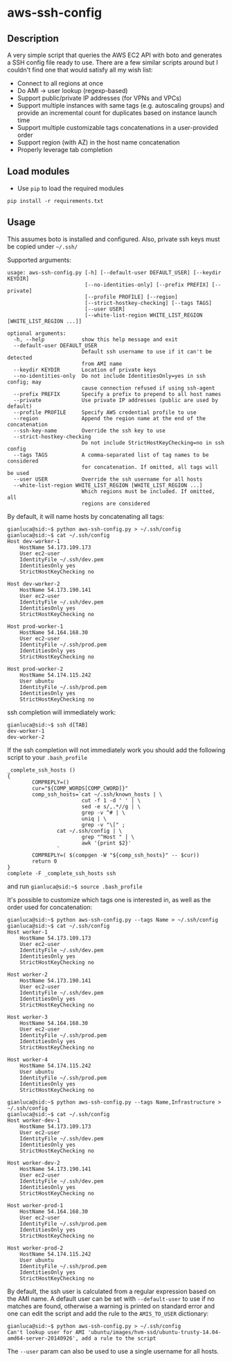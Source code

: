 aws-ssh-config
======

Description
---

A very simple script that queries the AWS EC2 API with boto and generates a SSH config file ready to use. 
There are a few similar scripts around but I couldn't find one that would satisfy all my wish list:

- Connect to all regions at once
- Do AMI -> user lookup (regexp-based)
- Support public/private IP addresses (for VPNs and VPCs)
- Support multiple instances with same tags (e.g. autoscaling groups) and provide an incremental count for duplicates based on instance launch time
- Support multiple customizable tags concatenations in a user-provided order
- Support region (with AZ) in the host name concatenation
- Properly leverage tab completion

Load modules
---

- Use `pip` to load the required modules

```
pip install -r requirements.txt
```

Usage
---

This assumes boto is installed and configured. Also, private ssh keys must be copied under `~/.ssh/`

Supported arguments:

```
usage: aws-ssh-config.py [-h] [--default-user DEFAULT_USER] [--keydir KEYDIR]
                         [--no-identities-only] [--prefix PREFIX] [--private]
                         [--profile PROFILE] [--region]
                         [--strict-hostkey-checking] [--tags TAGS]
                         [--user USER]
                         [--white-list-region WHITE_LIST_REGION [WHITE_LIST_REGION ...]]

optional arguments:
  -h, --help            show this help message and exit
  --default-user DEFAULT_USER
                        Default ssh username to use if it can't be detected
                        from AMI name
  --keydir KEYDIR       Location of private keys
  --no-identities-only  Do not include IdentitiesOnly=yes in ssh config; may
                        cause connection refused if using ssh-agent
  --prefix PREFIX       Specify a prefix to prepend to all host names
  --private             Use private IP addresses (public are used by default)
  --profile PROFILE     Specify AWS credential profile to use
  --region              Append the region name at the end of the concatenation
  --ssh-key-name        Override the ssh key to use
  --strict-hostkey-checking
                        Do not include StrictHostKeyChecking=no in ssh config
  --tags TAGS           A comma-separated list of tag names to be considered
                        for concatenation. If omitted, all tags will be used
  --user USER           Override the ssh username for all hosts
  --white-list-region WHITE_LIST_REGION [WHITE_LIST_REGION ...]
                        Which regions must be included. If omitted, all
                        regions are considered
```

By default, it will name hosts by concatenating all tags:

```
gianluca@sid:~$ python aws-ssh-config.py > ~/.ssh/config
gianluca@sid:~$ cat ~/.ssh/config
Host dev-worker-1
    HostName 54.173.109.173
    User ec2-user
    IdentityFile ~/.ssh/dev.pem
    IdentitiesOnly yes
    StrictHostKeyChecking no

Host dev-worker-2
    HostName 54.173.190.141
    User ec2-user
    IdentityFile ~/.ssh/dev.pem
    IdentitiesOnly yes
    StrictHostKeyChecking no

Host prod-worker-1
    HostName 54.164.168.30
    User ec2-user
    IdentityFile ~/.ssh/prod.pem
    IdentitiesOnly yes
    StrictHostKeyChecking no

Host prod-worker-2
    HostName 54.174.115.242
    User ubuntu
    IdentityFile ~/.ssh/prod.pem
    IdentitiesOnly yes
    StrictHostKeyChecking no
```

ssh completion will immediately work:

```
gianluca@sid:~$ ssh d[TAB]
dev-worker-1
dev-worker-2
```
If the ssh completion will not immediately work you should add the following script to your `.bash_profile`

```
_complete_ssh_hosts ()
{
        COMPREPLY=()
        cur="${COMP_WORDS[COMP_CWORD]}"
        comp_ssh_hosts=`cat ~/.ssh/known_hosts | \
                        cut -f 1 -d ' ' | \
                        sed -e s/,.*//g | \
                        grep -v ^# | \
                        uniq | \
                        grep -v "\[" ;
                cat ~/.ssh/config | \
                        grep "^Host " | \
                        awk '{print $2}'
                `
        COMPREPLY=( $(compgen -W "${comp_ssh_hosts}" -- $cur))
        return 0
}
complete -F _complete_ssh_hosts ssh
```
and run `gianluca@sid:~$ source .bash_profile` 

It's possible to customize which tags one is interested in, as well as the order used for concatenation:

```
gianluca@sid:~$ python aws-ssh-config.py --tags Name > ~/.ssh/config
gianluca@sid:~$ cat ~/.ssh/config
Host worker-1
    HostName 54.173.109.173
    User ec2-user
    IdentityFile ~/.ssh/dev.pem
    IdentitiesOnly yes
    StrictHostKeyChecking no

Host worker-2
    HostName 54.173.190.141
    User ec2-user
    IdentityFile ~/.ssh/dev.pem
    IdentitiesOnly yes
    StrictHostKeyChecking no

Host worker-3
    HostName 54.164.168.30
    User ec2-user
    IdentityFile ~/.ssh/prod.pem
    IdentitiesOnly yes
    StrictHostKeyChecking no

Host worker-4
    HostName 54.174.115.242
    User ubuntu
    IdentityFile ~/.ssh/prod.pem
    IdentitiesOnly yes
    StrictHostKeyChecking no

gianluca@sid:~$ python aws-ssh-config.py --tags Name,Infrastructure > ~/.ssh/config
gianluca@sid:~$ cat ~/.ssh/config
Host worker-dev-1
    HostName 54.173.109.173
    User ec2-user
    IdentityFile ~/.ssh/dev.pem
    IdentitiesOnly yes
    StrictHostKeyChecking no

Host worker-dev-2
    HostName 54.173.190.141
    User ec2-user
    IdentityFile ~/.ssh/dev.pem
    IdentitiesOnly yes
    StrictHostKeyChecking no

Host worker-prod-1
    HostName 54.164.168.30
    User ec2-user
    IdentityFile ~/.ssh/prod.pem
    IdentitiesOnly yes
    StrictHostKeyChecking no

Host worker-prod-2
    HostName 54.174.115.242
    User ubuntu
    IdentityFile ~/.ssh/prod.pem
    IdentitiesOnly yes
    StrictHostKeyChecking no

```

By default, the ssh user is calculated from a regular expression based on the AMI name. A default user can be set with `--default-user` to use if no matches are found, otherwise a warning is printed on standard error and one can edit the script and add the rule to the `AMIS_TO_USER` dictionary:

```
gianluca@sid:~$ python aws-ssh-config.py > ~/.ssh/config
Can't lookup user for AMI 'ubuntu/images/hvm-ssd/ubuntu-trusty-14.04-amd64-server-20140926', add a rule to the script
```

The `--user` param can also be used to use a single username for all hosts.
